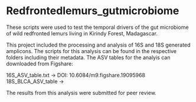 # Redfrontedlemurs_gutmicrobiome
These scripts were used to test the temporal drivers of the gut microbiome of wild redfronted lemurs living in Kirindy Forest, Madagascar. 

This project included the processing and analysis of 16S and 18S generated amplicons. The scripts for this analysis can be found in the 
respective folders including their metadata. The ASV tables for the analyis can downloaded from Figshare: 

16S_ASV_table.txt -> DOI: 10.6084/m9.figshare.19095968
18S_BLCA_ASV_table -> 

The results from this analysis were submitted for peer review.
